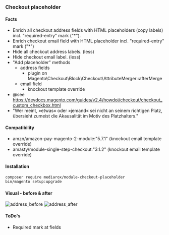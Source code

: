### Checkout placeholder
#### Facts
* Enrich all checkout address fields with HTML placeholders (copy labels) incl. "required-entry" mark ("*").
* Enrich checkout email field with HTML placeholder incl. "required-entry" mark ("*")
* Hide all checkout address labels. (less)
* Hide checkout email label. (less)
* "Add placeholder" methods
    * address fields
      * plugin on Magento\Checkout\Block\Checkout\AttributeMerger::afterMerge
    * email field
      * knockout template override
* @see https://devdocs.magento.com/guides/v2.4/howdoi/checkout/checkout_custom_checkbox.html
* "Wer meint, »etwas« oder »jemand« sei nicht an seinem richtigen Platz, übersieht zumeist die Akausalität im Motiv des Platzhalters."

#### Compatibility

* amzn/amazon-pay-magento-2-module:"5.7.1" (knockout email template override)
* amasty/module-single-step-checkout:"3.1.2" (knockout email template override)

#### Installation
```bash
composer require mediarox/module-checkout-placeholder
bin/magento setup:upgrade
```

#### Visual - before & after

![address_before](https://user-images.githubusercontent.com/32567473/134806142-3cc1e49b-2d29-49f6-afef-217fe09a9bef.png)
![address_after](https://user-images.githubusercontent.com/32567473/134806182-049a500f-33fb-4c9c-91db-1fcb34764b3f.png)

#### ToDo's

* Required mark at fields